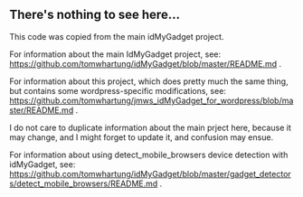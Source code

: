 
## There's nothing to see here...

This code was copied from the main idMyGadget project.

For information about the main IdMyGadget project, see: https://github.com/tomwhartung/idMyGadget/blob/master/README.md .

For information about this project, which does pretty much the same thing, but contains some wordpress-specific modifications, see: https://github.com/tomwhartung/jmws_idMyGadget_for_wordpress/blob/master/README.md .

I do not care to duplicate information about the main prject here, because it may change, and I might forget to update it, and confusion may ensue.

For information about using detect_mobile_browsers device detection with idMyGadget, see: https://github.com/tomwhartung/idMyGadget/blob/master/gadget_detectors/detect_mobile_browsers/README.md .

